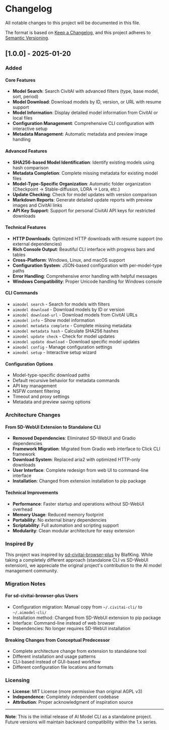 # Changelog

All notable changes to this project will be documented in this file.

The format is based on [Keep a Changelog](https://keepachangelog.com/en/1.0.0/),
and this project adheres to [Semantic Versioning](https://semver.org/spec/v2.0.0.html).

## [1.0.0] - 2025-01-20

### Added

#### Core Features
- **Model Search**: Search CivitAI with advanced filters (type, base model, sort, period)
- **Model Download**: Download models by ID, version, or URL with resume support
- **Model Information**: Display detailed model information from CivitAI or local files
- **Configuration Management**: Comprehensive CLI configuration with interactive setup
- **Metadata Management**: Automatic metadata and preview image handling

#### Advanced Features
- **SHA256-based Model Identification**: Identify existing models using hash comparison
- **Metadata Completion**: Complete missing metadata for existing model files
- **Model-Type-Specific Organization**: Automatic folder organization (Checkpoint → Stable-diffusion, LORA → Lora, etc.)
- **Update Checking**: Check for model updates with version comparison
- **Markdown Reports**: Generate detailed update reports with preview images and CivitAI links
- **API Key Support**: Support for personal CivitAI API keys for restricted downloads

#### Technical Features
- **HTTP Downloads**: Optimized HTTP downloads with resume support (no external dependencies)
- **Rich Console Output**: Beautiful CLI interface with progress bars and tables
- **Cross-Platform**: Windows, Linux, and macOS support
- **Configuration System**: JSON-based configuration with per-model-type paths
- **Error Handling**: Comprehensive error handling with helpful messages
- **Windows Compatibility**: Proper Unicode handling for Windows console

#### CLI Commands
- `aimodel search` - Search for models with filters
- `aimodel download` - Download models by ID or version
- `aimodel download-url` - Download models from CivitAI URLs
- `aimodel info` - Show model information
- `aimodel metadata complete` - Complete missing metadata
- `aimodel metadata hash` - Calculate SHA256 hashes
- `aimodel update check` - Check for model updates
- `aimodel update download` - Download specific model updates
- `aimodel config` - Manage configuration settings
- `aimodel setup` - Interactive setup wizard

#### Configuration Options
- Model-type-specific download paths
- Default recursive behavior for metadata commands
- API key management
- NSFW content filtering
- Timeout and proxy settings
- Metadata and preview saving options

### Architecture Changes

#### From SD-WebUI Extension to Standalone CLI
- **Removed Dependencies**: Eliminated SD-WebUI and Gradio dependencies
- **Framework Migration**: Migrated from Gradio web interface to Click CLI framework
- **Download System**: Replaced aria2 with optimized HTTP-only downloads
- **User Interface**: Complete redesign from web UI to command-line interface
- **Installation**: Changed from extension installation to pip package

#### Technical Improvements
- **Performance**: Faster startup and operations without SD-WebUI overhead
- **Memory Usage**: Reduced memory footprint
- **Portability**: No external binary dependencies
- **Scriptability**: Full automation and scripting support
- **Modularity**: Clean modular architecture for easy extension

### Inspired By

This project was inspired by [sd-civitai-browser-plus](https://github.com/BlafKing/sd-civitai-browser-plus) by BlafKing. While taking a completely different approach (standalone CLI vs SD-WebUI extension), we appreciate the original project's contribution to the AI model management community.

### Migration Notes

#### For sd-civitai-browser-plus Users
- Configuration migration: Manual copy from `~/.civitai-cli/` to `~/.aimodel-cli/`
- Installation method: Changed from SD-WebUI extension to pip package
- Interface: Command-line instead of web browser
- Dependencies: No longer requires SD-WebUI installation

#### Breaking Changes from Conceptual Predecessor
- Complete architecture change from extension to standalone tool
- Different installation and usage patterns
- CLI-based instead of GUI-based workflow
- Different configuration file locations and formats

### Licensing
- **License**: MIT License (more permissive than original AGPL v3)
- **Independence**: Completely independent codebase
- **Attribution**: Proper acknowledgment of inspiration source

---

**Note**: This is the initial release of AI Model CLI as a standalone project. Future versions will maintain backward compatibility within the 1.x series.